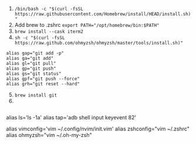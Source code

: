 
1. `/bin/bash -c "$(curl -fsSL https://raw.githubusercontent.com/Homebrew/install/HEAD/install.sh)"`
2. Add brew to .zshrc `export PATH="/opt/homebrew/bin:$PATH"`
3. `brew install --cask iterm2`
4. `sh -c "$(curl -fsSL https://raw.github.com/ohmyzsh/ohmyzsh/master/tools/install.sh)"`


```
alias gap="git add -p"
alias ga="git add"
alias gl="git pull"
alias gp="git push"
alias gs="git status"
alias gpf="git push --force"
alias grh="git reset --hard"
```

5. `brew install git`
6.
```

```

alias ls='ls -1a'
alias tap='adb shell input keyevent 82'

alias vimconfig='vim ~/.config/nvim/init.vim'
alias zshconfig="vim ~/.zshrc"
alias ohmyzsh="vim ~/.oh-my-zsh"
